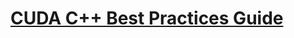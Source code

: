 # [CUDA C++ Best Practices Guide](https://docs.nvidia.com/cuda/cuda-c-best-practices-guide/index.html)